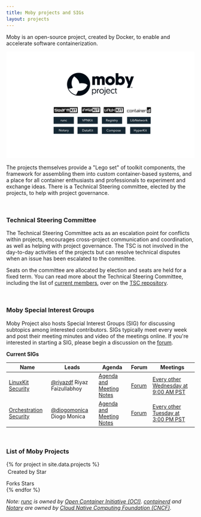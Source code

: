```yaml
---
title: Moby projects and SIGs
layout: projects
---
```


<div class="lead">
Moby is an open-source project, created by Docker, to enable and accelerate software containerization.
</div>

![Moby projects](/images/dockercon-2017-eu.000.jpeg)

The projects themselves provide a "Lego set" of toolkit components, the framework for assembling them into custom container-based systems, and a place for all container enthusiasts and professionals to experiment and exchange ideas. There is a Technical Steering committee, elected by the projects, to help with project governance.

<br />

### Technical Steering Committee

The Technical Steering Committee acts as an escalation point for conflicts within projects, encourages cross-project communication and coordination, as well as helping with project governance. The TSC is not involved in the day-to-day activities of the projects but can resolve technical disputes when an issue has been escalated to the committee.  

Seats on the committee are allocated by election and seats are held for a fixed term. You can read more about the Technical Steering Committee, including the list of [current members](https://github.com/moby/tsc/blob/master/MEMBERS.md), over on the [TSC repository](https://github.com/moby/tsc).

<br />

### Moby Special Interest Groups

Moby Project also hosts Special Interest Groups (SIG) for discussing subtopics among interested contributors. SIGs typically meet every week and post their meeting minutes and video of the meetings online.  If you're interested in starting a SIG, please begin a discussion on the [forum](https://forums.mobyproject.org).

**Current SIGs**

| Name | Leads | Agenda | Forum | Meetings |
|------|-------|--------|-------|----------|
| [LinuxKit Security](https://github.com/linuxkit/linuxkit/tree/master/sigs/security) | [@riyazdf](https://github.com/riyazdf) Riyaz Faizullabhoy | [Agenda and Meeting Notes](https://github.com/linuxkit/linuxkit/tree/master/reports/sig-security) | [Forum](https://forums.mobyproject.org/c/sig/linuxkit-security) | [Every other Wednesday at 9:00 AM PST](https://docker.zoom.us/j/779801882) |
| [Orchestration Security](https://github.com/docker/swarmkit/tree/master/sigs/orchestration-security) | [@diogomonica](https://github.com/diogomonica) Diogo Monica | [Agenda and Meeting Notes](https://docs.google.com/document/d/1co6Jv9Mq8jeToK-sYNNXwUQiPWcDCvlNJ5bozAOfriE/edit) | [Forum](https://forums.mobyproject.org/c/sig/orchestration-security) | [Every other Tuesday at 3:00 PM PST](https://docker.zoom.us/j/417366441) |

<br />

### List of Moby Projects

<div class="row">
<div class="col align-self-center">
{% for project in site.data.projects %}
<div class="github-card repo-card">
    <div class="header">
        <a class="avatar" id="{{project}}-login" target="_top">
            <img id="{{project}}-image">
        </a>
        <strong class="name">
            <a target="_top" id="{{project}}-name"></a>
            <sup class="language" id="{{project}}-language"></sup>
        </strong>
        <span>Created by <a id="{{project}}-creator" target="_top"></a></span>
        <a class="button" id="{{project}}-button" target="_top">Star</a>
    </div>
    <div class="content" id="{{project}}-description"><p></p></div>
    <div class="footer">
        <span class="status"><strong id="{{project}}-forks"></strong>Forks</span>
        <span class="status"><strong id="{{project}}-stars"></strong>Stars</span>
    </div>
</div>
<script>
fetch('https://api.github.com/repos/{{project}}')
  .then((response) => response.json())
  .then((json) => {
    document.getElementById("{{project}}-login").href = json.html_url;
    document.getElementById("{{project}}-image").src = json.owner.avatar_url + "&s48";
    document.getElementById("{{project}}-name").href = json.html_url;
    document.getElementById("{{project}}-name").innerHTML = json.name;
    document.getElementById("{{project}}-creator").href = json.owner.html_url;
    document.getElementById("{{project}}-creator").innerHTML = json.owner.login;
    document.getElementById("{{project}}-button").href = json.html_url;
    document.getElementById("{{project}}-language").innerHTML = json.language;
    document.getElementById("{{project}}-description").innerHTML = json.description;
    document.getElementById("{{project}}-forks").innerHTML = json.forks;
    document.getElementById("{{project}}-stars").innerHTML = json.watchers_count;
    });
</script>
{% endfor %}
</div>
</div>

_Note: [runc](https://github.com/opencontainers/runc) is owned by [Open Container Initiative (OCI)](https://www.opencontainers.org). [containerd](https://github.com/containerd/containerd) and [Notary](https://github.com/theupdateframework/notary) are owned by [Cloud Native Computing Foundation (CNCF)](https://www.cncf.io)._
